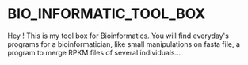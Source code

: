 # BIO_INFORMATIC_TOOL_BOX
Hey ! 
This is my tool box for Bioinformatics. 
You will find everyday's programs for a bioinformatician, like small manipulations on fasta file, a program to merge RPKM files of several individuals...
